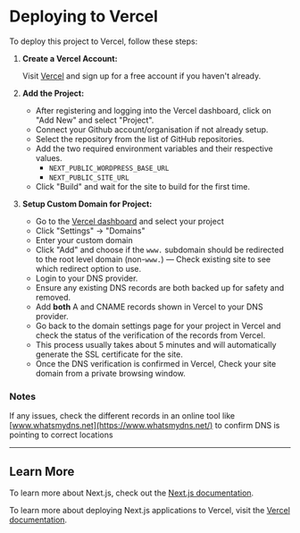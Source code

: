 # Deploying to Vercel

To deploy this project to Vercel, follow these steps:

1. **Create a Vercel Account:**

   Visit [Vercel](https://vercel.com/signup) and sign up for a free account if you haven't already.

1. **Add the Project:**
   - After registering and logging into the Vercel dashboard, click on "Add New" and select "Project".
   - Connect your Github account/organisation if not already setup.
   - Select the repository from the list of GitHub repositories.
   - Add the two required environment variables and their respective values.
     - `NEXT_PUBLIC_WORDPRESS_BASE_URL`
     - `NEXT_PUBLIC_SITE_URL`
   - Click "Build" and wait for the site to build for the first time.

1. **Setup Custom Domain for Project:**
   - Go to the [Vercel dashboard](https://vercel.com) and select your project
   - Click "Settings" -> "Domains"
   - Enter your custom domain
   - Click "Add" and choose if the `www.` subdomain should be redirected to the root level domain (non-`www.`) — Check existing site to see which redirect option to use.
   - Login to your DNS provider.
   - Ensure any existing DNS records are both backed up for safety and removed.
   - Add **both** A and CNAME records shown in Vercel to your DNS provider.
   - Go back to the domain settings page for your project in Vercel and check the status of the verification of the records from Vercel.
   - This process usually takes about 5 minutes and will automatically generate the SSL certificate for the site.
   - Once the DNS verification is confirmed in Vercel, Check your site domain from a private browsing window.

### Notes
If any issues, check the different records in an online tool like [www.whatsmydns.net](https://www.whatsmydns.net/) to confirm DNS is pointing to correct locations



***

## Learn More

To learn more about Next.js, check out the [Next.js documentation](https://nextjs.org/docs).

To learn more about deploying Next.js applications to Vercel, visit the [Vercel documentation](https://vercel.com/docs).
